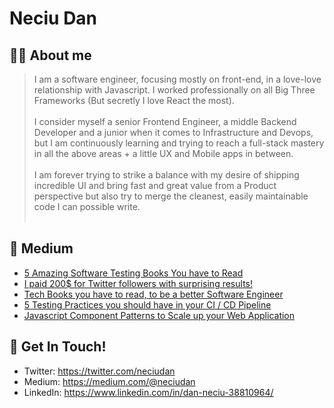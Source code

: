 # Neciu Dan

## 👨‍💻 About me

> I am a software engineer, focusing mostly on front-end, in a love-love relationship with Javascript. I worked professionally on all Big Three Frameworks (But secretly I love React the most). 
> <br/> <br/> I consider myself a senior Frontend Engineer, a middle Backend Developer and a junior when it comes to Infrastructure and Devops, but I am continuously learning and trying to reach a full-stack mastery in all the above areas + a little UX and Mobile apps in between. 
> <br/> <br/> I am forever trying to strike a balance with my desire of shipping incredible UI and bring fast and great value from a Product perspective but also try to merge the cleanest, easily maintainable code I can possible write. 
> <br/><br/>


## 📝 Medium 

<!-- BLOG-POST-LIST:START -->
- [5 Amazing Software Testing Books You have to Read](https://medium.com/@neciudan/5-amazing-software-testing-books-you-have-to-read-6f12ab3cb2d2?source=rss-f60e2d2c3efb------2)
- [I paid 200$ for Twitter followers with surprising results!](https://medium.com/@neciudan/i-paid-200-for-twitter-followers-with-surprising-results-69beddefb16e?source=rss-f60e2d2c3efb------2)
- [Tech Books you have to read, to be a better Software Engineer](https://medium.com/@neciudan/tech-books-you-have-to-read-to-be-a-better-software-engineer-bc719127c218?source=rss-f60e2d2c3efb------2)
- [5 Testing Practices you should have in your CI / CD Pipeline](https://medium.com/@neciudan/5-testing-practices-you-should-have-in-your-ci-cd-pipeline-399dcbdfed6a?source=rss-f60e2d2c3efb------2)
- [Javascript Component Patterns to Scale up your Web Application](https://betterprogramming.pub/javascript-component-patterns-to-scale-up-your-web-application-4903a2d9c735?source=rss-f60e2d2c3efb------2)
<!-- BLOG-POST-LIST:END -->


## 📮 Get In Touch!
- Twitter: https://twitter.com/neciudan
- Medium: https://medium.com/@neciudan
- LinkedIn: https://www.linkedin.com/in/dan-neciu-38810964/
